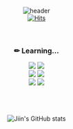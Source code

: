 <div align="center">

![header](https://capsule-render.vercel.app/api?type=waving&text=Jingnii+GitHub&animation=fadeIn&fontColor=d6ace6&height=250)
<br>
[![Hits](https://hits.seeyoufarm.com/api/count/incr/badge.svg?url=https%3A%2F%2Fgithub.com%2Fkji-dec%2Fhit-counter&count_bg=%23D6ACE6&title_bg=%23B770CD&icon=&icon_color=%23E7E7E7&title=hits&edge_flat=false)](https://hits.seeyoufarm.com)
<br>
<br>
<br>
### ✏ Learning...
<img src="https://img.shields.io/badge/SpringBoot-6DB33F?style=flat-square&logo=SpringBoot&logoColor=white"/>
<img src="https://img.shields.io/badge/Gradle-02303A?style=flat-square&logo=gradle&logoColor=white"/><br>
<img src="https://img.shields.io/badge/Python-3776AB?style=flat-square&logo=python&logoColor=white"/>
<img src="https://img.shields.io/badge/Django-092E20?style=flat-square&logo=django&logoColor=white"/><br>
<img src="https://img.shields.io/badge/MySQL-4479A1?style=flat-square&logo=mysql&logoColor=white"/>
<img src="https://img.shields.io/badge/MongoDB-47A248?style=flat-square&logo=mongodb&logoColor=white"/>

<br>
<br>
<br>
<br>

![Jiin's GitHub stats](https://github-readme-stats-delta-neon-50.vercel.app/api?username=kji-dec&show_icons=true&theme=tokyonight)
<div/>

